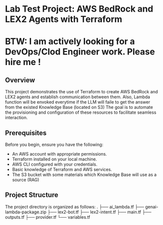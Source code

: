 # Lab Test Project: AWS BedRock and LEX2 Agents with Terraform
# BTW: I am actively looking for a DevOps/Clod Engineer work. Please hire me !

## Overview
This project demonstrates the use of Terraform to create AWS BedRock and LEX2 agents and establish communication between them. 
Also, Lambda function will be envoked everytime if the LLM will faile to get the answer from the existed Knowledge Base (located on S3)
The goal is to automate the provisioning and configuration of these resources to facilitate seamless interaction.

## Prerequisites
Before you begin, ensure you have the following:
- An AWS account with appropriate permissions.
- Terraform installed on your local machine.
- AWS CLI configured with your credentials.
- Basic knowledge of Terraform and AWS services.
- The S3 bucket with some materials which Knowledge Base will use as a source (RAG)
  

## Project Structure
The project directory is organized as follows:
.
├── ai_lambda.tf
├── genai-lambda-package.zip
├── lex2-bot.tf
├── lex2-intent.tf
├── main.tf
├── outputs.tf
├── provider.tf
└── variables.tf
